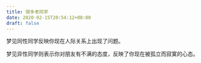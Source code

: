 ```yaml
---
title: 很多老同学
date: 2020-02-15T20:54:12+08:00
draft: false
---
```


梦见同性同学反映你现在人际关系上出现了问题。




梦见异性同学则表示你对朋友有不满的态度，反映了你现在被孤立而寂寞的心态。

